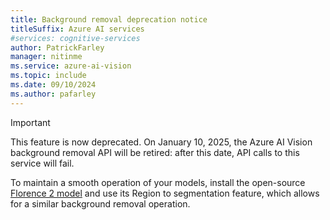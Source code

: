```yaml
---
title: Background removal deprecation notice
titleSuffix: Azure AI services
#services: cognitive-services
author: PatrickFarley
manager: nitinme
ms.service: azure-ai-vision
ms.topic: include
ms.date: 09/10/2024
ms.author: pafarley
---
```


> [!IMPORTANT]
> This feature is now deprecated. On January 10, 2025, the Azure AI Vision background removal API will be retired: after this date, API calls to this service will fail.
>
> To maintain a smooth operation of your models, install the open-source [Florence 2 model](https://huggingface.co/microsoft/Florence-2-large) and use its Region to segmentation feature, which allows for a similar background removal operation.